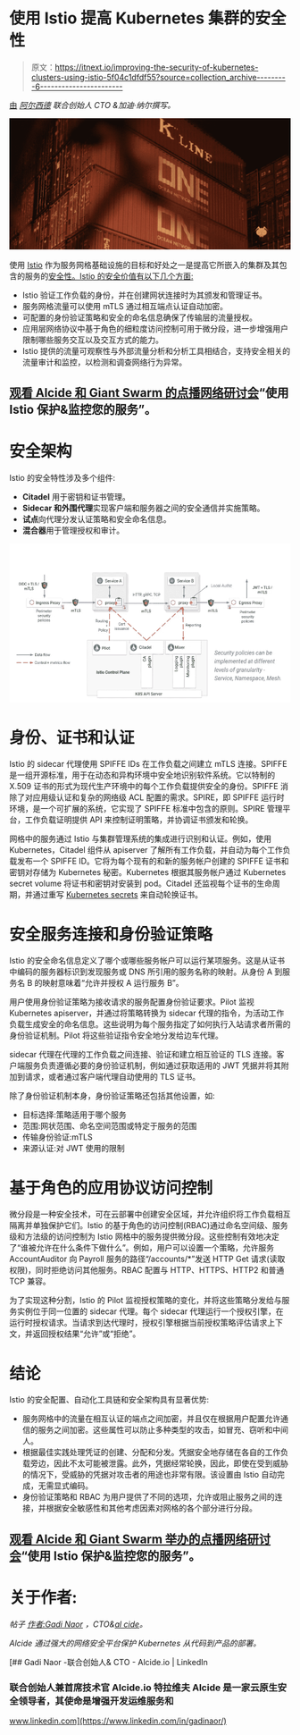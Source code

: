 # 使用 Istio 提高 Kubernetes 集群的安全性

> 原文：<https://itnext.io/improving-the-security-of-kubernetes-clusters-using-istio-5f04c1dfdf55?source=collection_archive---------6----------------------->

[由](https://www.alcide.io/company/management/) [*阿尔西德*](https://www.alcide.io/) *联合创始人 CTO &加迪·纳尔撰写。*

![](img/2746c6e16652e61c37067582337fbea4.png)

使用 [Istio](https://istio.io/) 作为服务网格基础设施的目标和好处之一是提高它所嵌入的集群及其包含的服务的[安全性。Istio 的安全价值有以下几个方面:](https://www.alcide.io/service-mesh-security/)

*   Istio 验证工作负载的身份，并在创建网状连接时为其颁发和管理证书。
*   服务网格流量可以使用 mTLS 通过相互端点认证自动加密。
*   可配置的身份验证策略和安全的命名信息确保了传输层的流量授权。
*   应用层网络协议中基于角色的细粒度访问控制可用于微分段，进一步增强用户限制哪些服务交互以及交互方式的能力。
*   Istio 提供的流量可观察性与外部流量分析和分析工具相结合，支持安全相关的流量审计和监控，以检测和调查网络行为异常。

## [观看 Alcide 和 Giant Swarm 的点播网络研讨会](https://get.alcide.io/hubfs/Webinar%20Recordings/GS%20%3C%3E%20Alcide%20Webinar.mp4)“使用 Istio 保护&监控您的服务”。

# 安全架构

Istio 的安全特性涉及多个组件:

*   **Citadel** 用于密钥和证书管理。
*   **Sidecar 和外围代理**实现客户端和服务器之间的安全通信并实施策略。
*   **试点**向代理分发认证策略和安全命名信息。
*   **混合器**用于管理授权和审计。

![](img/a2ba58bfbc2f150b9547897caa51b025.png)

# 身份、证书和认证

Istio 的 sidecar 代理使用 SPIFFE IDs 在工作负载之间建立 mTLS 连接。SPIFFE 是一组开源标准，用于在动态和异构环境中安全地识别软件系统。它以特制的 X.509 证书的形式为现代生产环境中的每个工作负载提供安全的身份。SPIFFE 消除了对应用级认证和复杂的网络级 ACL 配置的需求。SPIRE，即 SPIFFE 运行时环境，是一个可扩展的系统，它实现了 SPIFFE 标准中包含的原则。SPIRE 管理平台，工作负载证明提供 API 来控制证明策略，并协调证书颁发和轮换。

网格中的服务通过 Istio 与集群管理系统的集成进行识别和认证。例如，使用 Kubernetes，Citadel 组件从 apiserver 了解所有工作负载，并自动为每个工作负载发布一个 SPIFFE ID。它将为每个现有的和新的服务帐户创建的 SPIFFE 证书和密钥对存储为 Kubernetes 秘密。Kubernetes 根据其服务帐户通过 Kubernetes secret volume 将证书和密钥对安装到 pod。Citadel 还监视每个证书的生命周期，并通过重写 [Kubernetes secrets](https://blog.giantswarm.io/understanding-basic-kubernetes-concepts-iv-secrets-and-configmaps/) 来自动轮换证书。

# 安全服务连接和身份验证策略

Istio 的安全命名信息定义了哪个或哪些服务帐户可以运行某项服务。这是从证书中编码的服务器标识到发现服务或 DNS 所引用的服务名称的映射。从身份 A 到服务名 B 的映射意味着“允许并授权 A 运行服务 B”。

用户使用身份验证策略为接收请求的服务配置身份验证要求。Pilot 监视 Kubernetes apiserver，并通过将策略转换为 sidecar 代理的指令，为活动工作负载生成安全的命名信息。这些说明为每个服务指定了如何执行入站请求者所需的身份验证机制。Pilot 将这些验证指令安全地分发给边车代理。

sidecar 代理在代理的工作负载之间连接、验证和建立相互验证的 TLS 连接。客户端服务负责遵循必要的身份验证机制，例如通过获取适用的 JWT 凭据并将其附加到请求，或者通过客户端代理自动使用的 TLS 证书。

除了身份验证机制本身，身份验证策略还包括其他设置，如:

*   目标选择:策略适用于哪个服务
*   范围:网状范围、命名空间范围或特定于服务的范围
*   传输身份验证:mTLS
*   来源认证:对 JWT 使用的限制

# 基于角色的应用协议访问控制

微分段是一种安全技术，可在云部署中创建安全区域，并允许组织将工作负载相互隔离并单独保护它们。Istio 的基于角色的访问控制(RBAC)通过命名空间级、服务级和方法级的访问控制为 Istio 网格中的服务提供微分段。这些控制有效地决定了“谁被允许在什么条件下做什么”。例如，用户可以设置一个策略，允许服务 AccountAuditor 向 Payroll 服务的路径“/accounts/*”发送 HTTP Get 请求(读取权限)，同时拒绝访问其他服务。RBAC 配置与 HTTP、HTTPS、HTTP2 和普通 TCP 兼容。

为了实现这种分割，Istio 的 Pilot 监视授权策略的变化，并将这些策略分发给与服务实例位于同一位置的 sidecar 代理。每个 sidecar 代理运行一个授权引擎，在运行时授权请求。当请求到达代理时，授权引擎根据当前授权策略评估请求上下文，并返回授权结果“允许”或“拒绝”。

# 结论

Istio 的安全配置、自动化工具链和安全架构具有显著优势:

*   服务网格中的流量在相互认证的端点之间加密，并且仅在根据用户配置允许通信的服务之间加密。这些属性可以防止多种类型的攻击，如冒充、窃听和中间人。
*   根据最佳实践处理凭证的创建、分配和分发。凭据安全地存储在各自的工作负载旁边，因此不太可能被泄露。此外，凭据经常轮换，因此，即使在受到威胁的情况下，受威胁的凭据对攻击者的用途也非常有限。该设置由 Istio 自动完成，无需显式编码。
*   身份验证策略和 RBAC 为用户提供了不同的选项，允许或阻止服务之间的连接，并根据安全敏感性和其他考虑因素对网格的各个部分进行分段。

## [观看 Alcide 和 Giant Swarm 举办的点播网络研讨会](https://get.alcide.io/hubfs/Webinar%20Recordings/GS%20%3C%3E%20Alcide%20Webinar.mp4)“使用 Istio 保护&监控您的服务”。

# 关于作者:

*帖子* [*作者:Gadi Naor*](https://www.linkedin.com/in/gadinaor/) *，CTO&*[*al cide*](https://www.alcide.io/)*。*

*Alcide 通过强大的网络安全平台保护 Kubernetes 从代码到产品的部署。*

 [## Gadi Naor -联合创始人& CTO - Alcide.io | LinkedIn

### 联合创始人兼首席技术官 Alcide.io 特拉维夫 Alcide 是一家云原生安全领导者，其使命是增强开发运维服务和

www.linkedin.com](https://www.linkedin.com/in/gadinaor/)